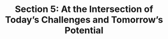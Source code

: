 ---
title: "Section 5: At the Intersection of Today’s Challenges and Tomorrow’s Potential"
layout: post
lang: en
lang-ref: 501-overview
section: 5
category: 
  - vision
hero:
  image:
    src: 5.1-tx-heading.png
    alt: A photo of a multicoloured hallway.
  standards:
    - ethics
    - empower-staff
blocks:
  - type: title
    label: Pandemic, Disruption, and a Fragile Opportunity for Bigger Change
  - "Research estimates that <a href=\"https://www.twilio.com/covid-19-digital-engagement-report\" target=\"_blank\" rel=\"noreferrer\" title=\"View source.\">COVID-19 has accelerated the digital transformation of organizations by up to six years</a>. This includes not only the technology, but also the cultural components that surround the technology, such as a <a href=\"https://www.mckinsey.com/featured-insights/future-of-work/whats-next-for-remote-work-an-analysis-of-2000-tasks-800-jobs-and-nine-countries\" target=\"_blank\" rel=\"noreferrer\" title=\"View source.\">willingness to supervise employees remotely</a> and in stronger organizations, the <a href=\"https://hbr.org/2020/07/the-ceo-of-slack-on-adapting-in-response-to-a-global-crisis\" target=\"_blank\" rel=\"noreferrer\" title=\"View source.\">innovation capacity to develop rapid response strategies with incomplete information</a>."
  - "But the pandemic has also <a href=\"https://www.mckinsey.com/featured-insights/future-of-work/covid-19-and-gender-equality-countering-the-regressive-effects\" target=\"_blank\" rel=\"noreferrer\" title=\"View source.\">set women’s employment equality back - some estimate by decades</a>. People in vulnerable employment situations, <a href=\"https://www150.statcan.gc.ca/n1/pub/45-28-0001/2020001/article/00075-eng.htm\" target=\"_blank\" rel=\"noreferrer\" title=\"View source.\">such as LGBTQ2+ workers</a> and <a href=\"https://www150.statcan.gc.ca/n1/pub/11-631-x/2020004/s6-eng.htm\" target=\"_blank\" rel=\"noreferrer\" title=\"View source.\">immigrant communities</a>, have been heavily impacted."
  - While living in an age of disruption can bring disadvantages and challenges, it also brings opportunity. It’s historically very rare for such a massive volume of businesses, governments and people to be in a position to adopt new behaviours and new operating models at the same time. While not all will look to (or be in a position to) adopt the same changes, this condition of massive social flux provides a rare (albeit unsought) chance to do things differently going forward. Significantly differently.
  - This window of opportunity also extends to the Government of Canada’s recruitment and talent mobility model. The world is changing, and with this comes an opportunity to be bold in reaching for stronger, better, more resilient models that can adapt as societies evolve... Models that aim to do more than simply meet the needs of Government... Models that proactively generate better diversity and inclusion outcomes, pioneer the future of public service work, and drive the talent engine for the kind of digital government that the Government of Canada aspires to become. 
  - Talent Cloud’s research opens up new potential directions for the Government of Canada’s talent engine - directions that can leverage the current change environment to advance the transformation of digital government, and build a more inclusive, diverse public service.
  - type: title
    label: What's in this Section?
  - "This section takes a look at lessons learned from two of the extra projects Talent Cloud took on:"
  - type: list
    style: unordered
    items: 
      - a blockchain pilot for credential recognition; and 
      - an internal GC mobility platform in response to COVID-19. 
  - "It also identifies promising areas for future research, and some thoughts on what Talent Cloud could do if it was resourced to continue as a project beyond March 2021:"
  - type: list
    style: unordered
    items:
      - "Records as a Service: Portable Verifiable Digital Credentials"
      - "A Massive Interoperable Talent Repository for Government"
      - "Testing Diversity Measures at Scale"
      - "Talent Portals for Equity-Seeking Groups"
  - "As a final wrap up, this section includes a few final thoughts from the team on:"
  - type: list
    style: unordered
    items:
      - "Could Talent Cloud be Used GC-Wide?"
      - "Wrap Up: Where to from here?"
---